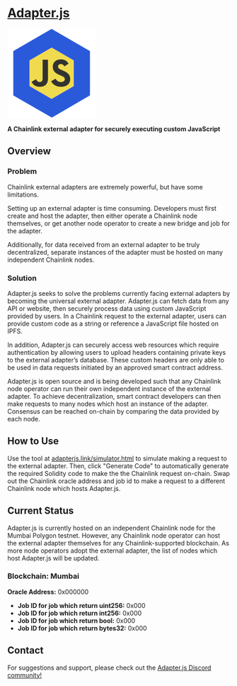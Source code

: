# [Adapter.js](https://adapterjs.link/)

<img src="Adapterjs.png" alt="Adapter.js" width="200"/>

**A Chainlink external adapter for securely executing custom JavaScript**

## Overview

### Problem

Chainlink external adapters are extremely powerful, but have some limitations.

Setting up an external adapter is time consuming.  Developers must first create and host the adapter, then either operate a Chainlink node themselves, or get another node operator to create a  new bridge and job for the adapter.

Additionally, for data received from an external adapter to be truly decentralized, separate instances of the adapter must be hosted on many independent Chainlink nodes.

### Solution

Adapter.js seeks to solve the problems currently facing external adapters by becoming the universal external adapter.  Adapter.js can fetch data from any API or website, then securely process data using custom JavaScript provided by users.  In a Chainlink request to the external adapter, users can provide custom code as a string or reference a JavaScript file hosted on IPFS.

In addition, Adapter.js can securely access web resources which require authentication by allowing users to upload headers containing private keys to the external adapter’s database.  These custom headers are only able to be used in data requests initiated by an approved smart contract address.

Adapter.js is open source and is being developed such that any Chainlink node operator can run their own independent instance of the external adapter.  To achieve decentralization, smart contract developers can then make requests to many nodes which host an instance of the adapter.  Consensus can be reached on-chain by comparing the data provided by each node.

## How to Use

Use the tool at [adapterjs.link/simulator.html](https://adapterjs.link/simulator.html) to simulate making a request to the external adapter.  Then, click "Generate Code" to automatically generate the required Solidity code to make the the Chainlink request on-chain.  Swap out the Chainlink oracle address and job id to make a request to a different Chainlink node which hosts Adapter.js.

## Current Status

Adapter.js is currently hosted on an independent Chainlink node for the Mumbai Polygon testnet.  However, any Chainlink node operator can host the external adapter themselves for any Chainlink-supported blockchain.  As more node operators adopt the external adapter, the list of nodes which host Adapter.js will be updated.

### **Blockchain:** Mumbai
**Oracle Address:** 0x000000
- **Job ID for job which return uint256:** 0x000
- **Job ID for job which return int256:** 0x000
- **Job ID for job which return bool:** 0x000
- **Job ID for job which return bytes32:** 0x000

## Contact

For suggestions and support, please check out the [Adapter.js Discord community!](https://discord.com/invite/jpGx9tMRWa)


